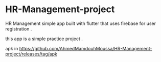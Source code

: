 # HR-Management-project
HR Management simple app built with flutter that uses firebase for user registration .

this app is a simple practice project .

apk in https://github.com/AhmedMamdouhMoussa/HR-Management-project/releases/tag/apk
